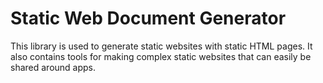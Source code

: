 # Static Web Document Generator

This library is used to generate static websites with static HTML pages. It also contains tools for making complex static websites that can easily be shared around apps.